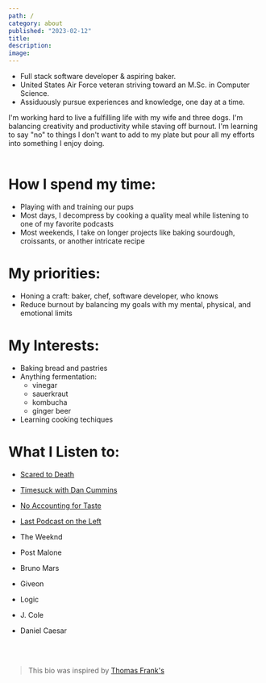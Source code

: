 ```yaml
---
path: /
category: about
published: "2023-02-12"
title:
description:
image:
---
```


* Full stack software developer & aspiring baker.
* United States Air Force veteran striving toward an M.Sc. in Computer Science.
* Assiduously pursue experiences and knowledge, one day at a time.


I'm working hard to live a fulfilling life with my wife and three dogs. I'm balancing creativity and productivity while staving off burnout. I'm learning to say "no" to things I don't want to add to my plate but pour all my efforts into something I enjoy doing.
<br></br>

# How I spend my time:

* Playing with and training our pups
* Most days, I decompress by cooking a quality meal while listening to one of my favorite podcasts
* Most weekends, I take on longer projects like baking sourdough, croissants, or another intricate recipe

# My priorities:

* Honing a craft: baker, chef, software developer, who knows
* Reduce burnout by balancing my goals with my mental, physical, and emotional limits 

# My Interests:

* Baking bread and pastries
* Anything fermentation:
    * vinegar
    * sauerkraut
    * kombucha
    * ginger beer
* Learning cooking techiques


# What I Listen to:

* [Scared to Death](https://open.spotify.com/show/0ROR5DBcqHUQIiY2AQgdAh?si=dfa09c59087241e9)
* [Timesuck with Dan Cummins](https://open.spotify.com/show/06YEn6GtlDzN38GrPcm3qj?si=b9c023d743144912)
* [No Accounting for Taste](https://open.spotify.com/show/3Nb2DlfubBIxcEjM75BLi3?si=19d39760e6c74c07)
* [Last Podcast on the Left](https://open.spotify.com/show/3yZg2MCkf31pPXiG4nznrg?si=f0c4cd90a6154fa8)

* The Weeknd
* Post Malone
* Bruno Mars
* Giveon
* Logic
* J. Cole
* Daniel Caesar

<br></br>
> This bio was inspired by [Thomas Frank's](https://thomasjfrank.com/now/)